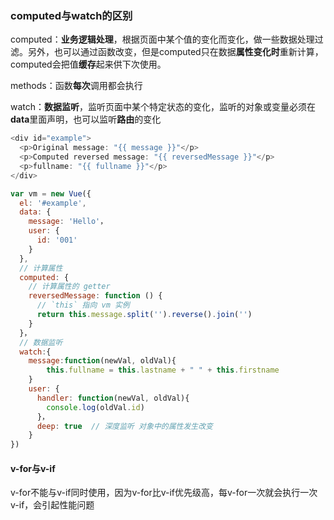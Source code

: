 ### computed与watch的区别

computed：**业务逻辑处理**，根据页面中某个值的变化而变化，做一些数据处理过滤。另外，也可以通过函数改变，但是computed只在数据**属性变化时**重新计算，computed会把值**缓存**起来供下次使用。

methods：函数**每次**调用都会执行

watch：**数据监听**，监听页面中某个特定状态的变化，监听的对象或变量必须在**data**里面声明，也可以监听**路由**的变化

```js
<div id="example">
  <p>Original message: "{{ message }}"</p>
  <p>Computed reversed message: "{{ reversedMessage }}"</p>
  <p>fullname: "{{ fullname }}"</p>
</div>
```

```js
var vm = new Vue({
  el: '#example',
  data: {
    message: 'Hello'，
    user: {
      id: '001'
    }
  },
  // 计算属性
  computed: {
    // 计算属性的 getter
    reversedMessage: function () {
      // `this` 指向 vm 实例
      return this.message.split('').reverse().join('')
    }
  }，
  // 数据监听
  watch:{
    message:function(newVal, oldVal){
        this.fullname = this.lastname + " " + this.firstname
    }
    user: {
      handler: function(newVal, oldVal){
        console.log(oldVal.id)
      }，
      deep: true  // 深度监听 对象中的属性发生改变
    }
})
```

#### v-for与v-if

v-for不能与v-if同时使用，因为v-for比v-if优先级高，每v-for一次就会执行一次v-if，会引起性能问题

